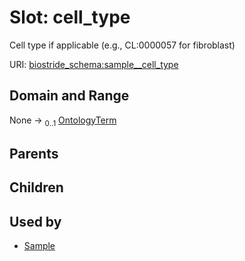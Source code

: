 
# Slot: cell_type

Cell type if applicable (e.g., CL:0000057 for fibroblast)

URI: [biostride_schema:sample__cell_type](https://w3id.org/biostride/schema/sample__cell_type)


## Domain and Range

None &#8594;  <sub>0..1</sub> [OntologyTerm](OntologyTerm.md)

## Parents


## Children


## Used by

 * [Sample](Sample.md)
